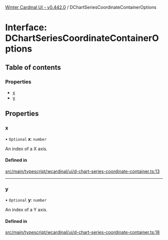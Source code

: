 [Winter Cardinal UI - v0.442.0](../index.md) / DChartSeriesCoordinateContainerOptions

# Interface: DChartSeriesCoordinateContainerOptions

## Table of contents

### Properties

- [x](DChartSeriesCoordinateContainerOptions.md#x)
- [y](DChartSeriesCoordinateContainerOptions.md#y)

## Properties

### x

• `Optional` **x**: `number`

An index of a X axis.

#### Defined in

[src/main/typescript/wcardinal/ui/d-chart-series-coordinate-container.ts:13](https://github.com/winter-cardinal/winter-cardinal-ui/blob/v0.442.0/src/main/typescript/wcardinal/ui/d-chart-series-coordinate-container.ts#L13)

___

### y

• `Optional` **y**: `number`

An index of a Y axis.

#### Defined in

[src/main/typescript/wcardinal/ui/d-chart-series-coordinate-container.ts:18](https://github.com/winter-cardinal/winter-cardinal-ui/blob/v0.442.0/src/main/typescript/wcardinal/ui/d-chart-series-coordinate-container.ts#L18)
